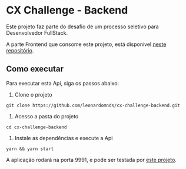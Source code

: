 # CX Challenge - Backend

Este projeto faz parte do desafio de um processo seletivo para Desenvolvedor FullStack.

A parte Frontend que consome este projeto, está disponível [neste repositório](https://github.com/leonardomnds/cx-challenge-frontend).

## Como executar

Para executar esta Api, siga os passos abaixo:

1. Clone o projeto

  ```shell
  git clone https://github.com/leonardomnds/cx-challenge-backend.git
  ```

1. Acesso a pasta do projeto

  ```shell
  cd cx-challenge-backend
  ```

1. Instale as dependências e execute a Api

  ```shell
  yarn && yarn start
  ```

A aplicação rodará na porta 9991, e pode ser testada por [este projeto](https://github.com/leonardomnds/cx-challenge-frontend).
